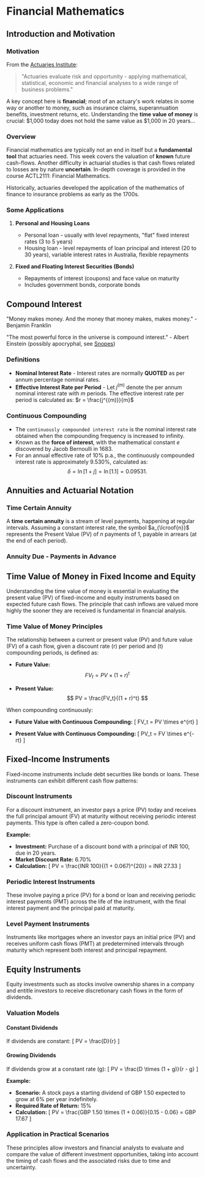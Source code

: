 # Financial Mathematics

## Introduction and Motivation

### Motivation

From the [Actuaries Institute](https://www.actuaries.asn.au/becoming-an-actuary/):

> "Actuaries evaluate risk and opportunity - applying mathematical, statistical, economic and financial analyses to a wide range of business problems."

A key concept here is **financial**; most of an actuary's work relates in some way or another to money, such as insurance claims, superannuation benefits, investment returns, etc. Understanding the **time value of money** is crucial: $1,000 today does not hold the same value as $1,000 in 20 years...

### Overview

Financial mathematics are typically not an end in itself but a **fundamental tool** that actuaries need. This week covers the valuation of **known** future cash-flows. Another difficulty in actuarial studies is that cash flows related to losses are by nature **uncertain**. In-depth coverage is provided in the course ACTL2111: Financial Mathematics.

Historically, actuaries developed the application of the mathematics of finance to insurance problems as early as the 1700s.

### Some Applications

1. **Personal and Housing Loans**
   - Personal loan - usually with level repayments, "flat" fixed interest rates (3 to 5 years)
   - Housing loan - level repayments of loan principal and interest (20 to 30 years), variable interest rates in Australia, flexible repayments

2. **Fixed and Floating Interest Securities (Bonds)**
   - Repayments of interest (coupons) and face value on maturity
   - Includes government bonds, corporate bonds

## Compound Interest

"Money makes money. And the money that money makes, makes money." - Benjamin Franklin

"The most powerful force in the universe is compound interest." - Albert Einstein (possibly apocryphal, see [Snopes](https://www.snopes.com/fact-check/compound-interest/))

### Definitions

- **Nominal Interest Rate** - Interest rates are normally **QUOTED** as per annum percentage nominal rates.
- **Effective Interest Rate per Period** - Let $j^{(m)}$ denote the per annum nominal interest rate with $m$ periods. The effective interest rate per period is calculated as:
  $r = \frac{j^{(m)}}{m}$

### Continuous Compounding

- The `continuously compounded interest rate` is the nominal interest rate obtained when the compounding frequency is increased to infinity.
- Known as the **force of interest**, with the mathematical constant $e$ discovered by Jacob Bernoulli in 1683.
- For an annual effective rate of 10% p.a., the continuously compounded interest rate is approximately 9.530%, calculated as:
  $$\delta = \ln[1 + j] = \ln[1.1] = 0.09531.$$

## Annuities and Actuarial Notation

### Time Certain Annuity

A **time certain annuity** is a stream of level payments, happening at regular intervals. Assuming a constant interest rate, the symbol $a_{\lcroof{n}}$ represents the Present Value (PV) of $n$ payments of 1, payable in arrears (at the end of each period).

### Annuity Due - Payments in Advance



## Time Value of Money in Fixed Income and Equity

Understanding the time value of money is essential in evaluating the present value (PV) of fixed-income and equity instruments based on expected future cash flows. The principle that cash inflows are valued more highly the sooner they are received is fundamental in financial analysis.

### Time Value of Money Principles

The relationship between a current or present value (PV) and future value (FV) of a cash flow, given a discount rate \(r\) per period and \(t\) compounding periods, is defined as:

- **Future Value:**
$$
FV_t = PV \times (1 + r)^t
$$

- **Present Value:**
$$
PV = \frac{FV_t}{(1 + r)^t}
$$

When compounding continuously:
- **Future Value with Continuous Compounding:**
  \[ FV_t = PV \times e^{rt} \]

- **Present Value with Continuous Compounding:**
  \[ PV_t = FV \times e^{-rt} \]

## Fixed-Income Instruments

Fixed-income instruments include debt securities like bonds or loans. These instruments can exhibit different cash flow patterns:

### Discount Instruments

For a discount instrument, an investor pays a price (PV) today and receives the full principal amount (FV) at maturity without receiving periodic interest payments. This type is often called a zero-coupon bond.

**Example:**
- **Investment:** Purchase of a discount bond with a principal of INR 100, due in 20 years.
- **Market Discount Rate:** 6.70%
- **Calculation:**
  \[ PV = \frac{INR 100}{(1 + 0.067)^{20}} = INR 27.33 \]

### Periodic Interest Instruments

These involve paying a price (PV) for a bond or loan and receiving periodic interest payments (PMT) across the life of the instrument, with the final interest payment and the principal paid at maturity.

### Level Payment Instruments

Instruments like mortgages where an investor pays an initial price (PV) and receives uniform cash flows (PMT) at predetermined intervals through maturity which represent both interest and principal repayment.

## Equity Instruments

Equity investments such as stocks involve ownership shares in a company and entitle investors to receive discretionary cash flows in the form of dividends.

### Valuation Models

#### Constant Dividends

If dividends are constant:
\[ PV = \frac{D}{r} \]

#### Growing Dividends

If dividends grow at a constant rate \(g\):
\[ PV = \frac{D \times (1 + g)}{r - g} \]

**Example:**
- **Scenario:** A stock pays a starting dividend of GBP 1.50 expected to grow at 6% per year indefinitely.
- **Required Rate of Return:** 15%
- **Calculation:**
  \[ PV = \frac{GBP 1.50 \times (1 + 0.06)}{0.15 - 0.06} = GBP 17.67 \]

### Application in Practical Scenarios

These principles allow investors and financial analysts to evaluate and compare the value of different investment opportunities, taking into account the timing of cash flows and the associated risks due to time and uncertainty.

